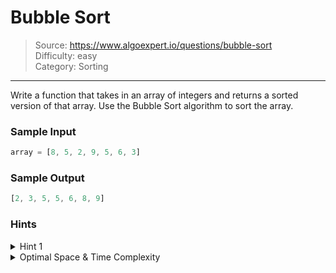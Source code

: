 # Bubble Sort
> Source: https://www.algoexpert.io/questions/bubble-sort  
> Difficulty: easy  
> Category: Sorting
---

Write a function that takes in an array of integers and returns a sorted version 
of that array. Use the Bubble Sort algorithm to sort the array.

### Sample Input
```javascript
array = [8, 5, 2, 9, 5, 6, 3]
```

### Sample Output
```javascript
[2, 3, 5, 5, 6, 8, 9]
```

### Hints

<details>
<summary>Hint 1</summary>
Traverse the input array, swapping any two numbers that are out of order and
keeping track of any swaps that you make. Once you arrive at the end of the
array, check if you have made any swaps; if not, the array is sorted and you are
done; otherwise, repeat the steps laid out in this hint until the array is sorted.
</details>

<details>
<summary>Optimal Space &amp; Time Complexity</summary>
Best: O(n) time | O(1) space - where n is the length of the input array
<br>
Average: O(n^2) time | O(1) space - where n is the length of the input array
<br>
Worst: O(n^2) time | O(1) space - where n is the length of the input array
</details>
